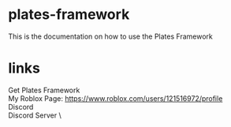 # plates-framework
This is the documentation on how to use the Plates Framework

# links
Get Plates Framework \
My Roblox Page: https://www.roblox.com/users/121516972/profile \
Discord \
Discord Server \


